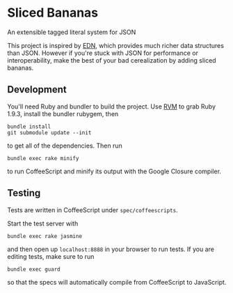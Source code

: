 # Sliced Bananas

An extensible tagged literal system for JSON


This project is inspired by [EDN](https://github.com/edn-format/edn), which provides much richer data structures than JSON.
However if you're stuck with JSON for performance or interoperability, make the best of your bad cerealization by adding sliced bananas.

## Development

You'll need Ruby and bundler to build the project.
Use [RVM](https://rvm.io/) to grab Ruby 1.9.3, install the bundler rubygem, then

    bundle install
    git submodule update --init

to get all of the dependencies.
Then run

    bundle exec rake minify 

to run CoffeeScript and minify its output with the Google Closure compiler.


## Testing

Tests are written in CoffeeScript under `spec/coffeescripts`.

Start the test server with

    bundle exec rake jasmine
    
and then open up `localhost:8888` in your browser to run tests.
If you are editing tests, make sure to run

    bundle exec guard
    
so that the specs will automatically compile from CoffeeScript to JavaScript. 

